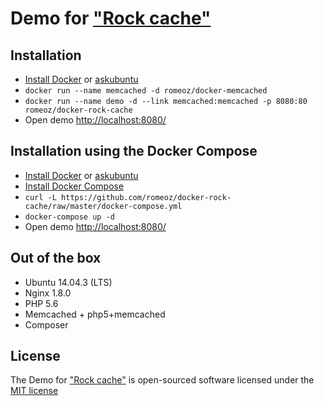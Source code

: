 Demo for ["Rock cache"](https://github.com/romeOz/rock-cache)
====================

Installation
-------------------

 * [Install Docker](https://docs.docker.com/installation/) or [askubuntu](http://askubuntu.com/a/473720) 
 * `docker run --name memcached -d romeoz/docker-memcached`
 * `docker run --name demo -d --link memcached:memcached -p 8080:80 romeoz/docker-rock-cache`
 * Open demo [http://localhost:8080/](http://localhost:8080/)

Installation using the Docker Compose
-------------------

 * [Install Docker](https://docs.docker.com/installation/) or [askubuntu](http://askubuntu.com/a/473720) 
 * [Install Docker Compose](https://docs.docker.com/compose/install/)
 * `curl -L https://github.com/romeoz/docker-rock-cache/raw/master/docker-compose.yml`
 * `docker-compose up -d`
 * Open demo [http://localhost:8080/](http://localhost:8080/)

Out of the box
-------------------
 * Ubuntu 14.04.3 (LTS)
 * Nginx 1.8.0
 * PHP 5.6
 * Memcached + php5+memcached
 * Composer
 
License
-------------------

The Demo for ["Rock cache"](https://github.com/romeOz/rock-cache) is open-sourced software licensed under the [MIT license](http://opensource.org/licenses/MIT)